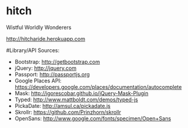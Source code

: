 hitch
==========

Wistful Worldly Wonderers

http://hitcharide.herokuapp.com


#Library/API Sources:
* Bootstrap: http://getbootstrap.com
* jQuery: http://jquery.com
* Passport: http://passportjs.org
* Google Places API: https://developers.google.com/places/documentation/autocomplete
* Mask: http://igorescobar.github.io/jQuery-Mask-Plugin
* Typed: http://www.mattboldt.com/demos/typed-js
* PickaDate: http://amsul.ca/pickadate.js
* Skrollr: https://github.com/Prinzhorn/skrollr
* OpenSans: http://www.google.com/fonts/specimen/Open+Sans
